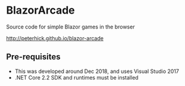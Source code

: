 # BlazorArcade
Source code for simple Blazor games in the browser

http://peterhick.github.io/blazor-arcade

## Pre-requisites
- This was developed around Dec 2018, and uses Visual Studio 2017
- .NET Core 2.2 SDK and runtimes must be installed
